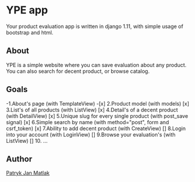 # YPE app

Your product evaluation app is written in django 1.11, with simple usage of bootstrap and html.

## About
YPE is a simple website where you can save evaluation about any product.
You can also search for decent product, or browse catalog.

## Goals
-1.About's page (with TemplateView) -[x]
2.Product model (with models) [x]
3.List's of all products (with ListView) [x]
4.Detail's of a decent product (with DetailView) [x]
5.Unique slug for every single product (with post_save signal) [x]
6.Simple search by name (with method="post", form and csrf_token) [x]
7.Ability to add decent product (with CreateView) []
8.Login into your account (with LoginView) []
9.Browse your evaluation's (with ListView) []
10. ...


## Author
<a href='https://github.com/PatrykJanMatlak/'>Patryk Jan Matlak</a>
